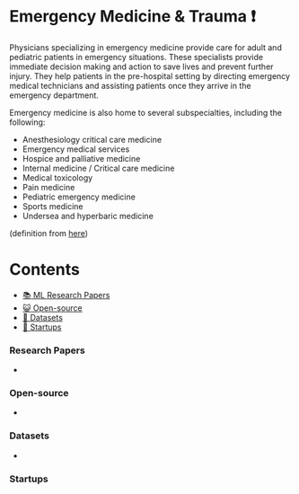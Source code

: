 # Emergency Medicine & Trauma :heavy_exclamation_mark:

Physicians specializing in emergency medicine provide care for adult and pediatric patients in emergency situations. These specialists provide immediate decision making and action to save lives and prevent further injury. They help patients in the pre-hospital setting by directing emergency medical technicians and assisting patients once they arrive in the emergency department.

Emergency medicine is also home to several subspecialties, including the following:

* Anesthesiology critical care medicine
* Emergency medical services
* Hospice and palliative medicine
* Internal medicine / Critical care medicine
* Medical toxicology
* Pain medicine
* Pediatric emergency medicine
* Sports medicine
* Undersea and hyperbaric medicine

(definition from [here](https://www.sgu.edu/blog/medical/ultimate-list-of-medical-specialties/))

# Contents 
- [:books: ML Research Papers](#research-papers)
- [:smiley_cat: Open-source](#open-source)
- [:notebook: Datasets](#datasets)
- [:eyes: Startups](#startups)

### Research Papers
- 
### Open-source
- 
### Datasets
- 
### Startups

